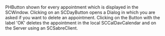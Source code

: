 PHButton shown for every appointment which is displayed in the SCWindow. Clicking on an SCDayButton opens a Dialog in which you are asked if you want to delete an appointment. Clicking on the Button with the label 'OK' deletes the appointment in the local SCCalDavCalendar and on the Server using an SCSabreClient.